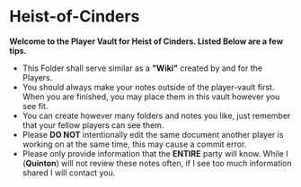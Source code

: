 # Heist-of-Cinders

**Welcome to the Player Vault for Heist of Cinders. Listed Below are a few tips.**

- This Folder shall serve similar as a **"Wiki"** created by and for the Players.
- You should always make your notes outside of the player-vault first. When you are finished,  you may place them in this vault however you see fit.
- You can create however many folders and notes you like, just remember that your fellow players can see them.
- Please **DO NOT** intentionally edit the same document another player is working on at the same time, this may cause a commit error.
- Please only provide information that the **ENTIRE** party will know. While I (**Quinton**) will not review these notes often, if I see too much information shared I will contact you.